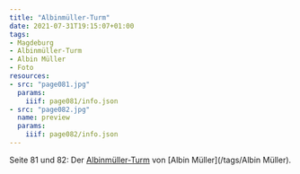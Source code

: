 ```yaml
---
title: "Albinmüller-Turm"
date: 2021-07-31T19:15:07+01:00
tags:
- Magdeburg
- Albinmüller-Turm
- Albin Müller
- Foto
resources:
- src: "page081.jpg"
  params:
    iiif: page081/info.json
- src: "page082.jpg"
  name: preview
  params:
    iiif: page082/info.json
---
```


Seite 81 und 82: Der [Albinmüller-Turm](/tags/Albinmüller-Turm) von [Albin Müller](/tags/Albin Müller).
